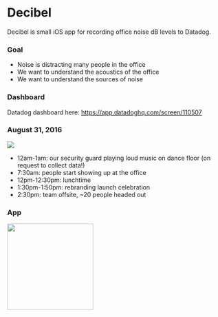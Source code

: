 # Decibel
Decibel is small iOS app for recording office noise dB levels to Datadog.

### Goal
- Noise is distracting many people in the office
- We want to understand the acoustics of the office
- We want to understand the sources of noise

### Dashboard
Datadog dashboard here: https://app.datadoghq.com/screen/110507

### August 31, 2016

![](https://cloudup.com/cmtcIxPLwUE+)

* 12am-1am: our security guard playing loud music on dance floor (on request to collect data!)
* 7:30am: people start showing up at the office
* 12pm-12:30pm: lunchtime
* 1:30pm-1:50pm: rebranding launch celebration
* 2:30pm: team offsite, ~20 people headed out

### App

<img src="https://cldup.com/vXQwJJoM42.png" width="200">

